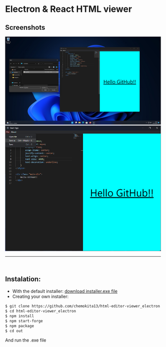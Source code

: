 # Electron & React HTML viewer
## Screenshots
![](./imgs/img1.png)
![](./imgs/img2.png)

___ 

<br/>

## Instalation:
- With the default installer: [download installer.exe file](https://www.mediafire.com/file/fpxuxxed4xnu7ki/installer.exe/file)
- Creating your own installer:
```shell
$ git clone https://github.com/chemokita13/html-editor-viewer_electron
$ cd html-editor-viewer_electron
$ npm install
$ npm start-forge
$ npm package
$ cd out
```
And run the .exe file

